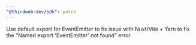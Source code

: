 ```yaml
---
"@thirdweb-dev/sdk": patch
---
```


Use default export for EventEmitter to fix issue with Nuxt/Vite + Yarn to fix the "Named export 'EventEmitter' not found" error
